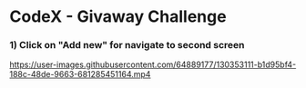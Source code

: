 # CodeX - Givaway Challenge

### 1) Click on "Add new" for navigate to second screen

https://user-images.githubusercontent.com/64889177/130353111-b1d95bf4-188c-48de-9663-681285451164.mp4

